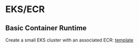 # EKS/ECR

## Basic Container Runtime

Create a small EKS cluster with an associated ECR: [template](../resources/containers/basic-container-rt-cfn.yaml)
